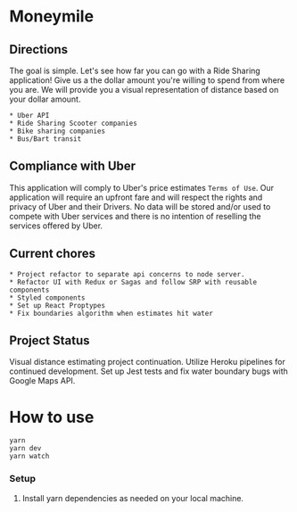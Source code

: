 # Moneymile

## Directions
The goal is simple. Let's see how far you can go with a Ride Sharing application!  Give us a the dollar amount you're willing to spend from where you are. We will provide you a visual representation of distance based on your dollar amount.
```
* Uber API
* Ride Sharing Scooter companies
* Bike sharing companies
* Bus/Bart transit
```

## Compliance with Uber 
This application will comply to Uber's price estimates `Terms of Use`.  Our application will require an upfront fare and will respect the rights and privacy of Uber and their Drivers. No data will be stored and/or used to compete with Uber services and there is no intention of reselling the services offered by Uber. 

## Current chores
```
* Project refactor to separate api concerns to node server.
* Refactor UI with Redux or Sagas and follow SRP with reusable components
* Styled components
* Set up React Proptypes
* Fix boundaries algorithm when estimates hit water
```

## Project Status
Visual distance estimating project continuation.
Utilize Heroku pipelines for continued development. Set up Jest tests and fix water boundary bugs with Google Maps API.

# How to use
```
yarn
yarn dev
yarn watch
```

### Setup

1. Install yarn dependencies as needed on your local machine.
